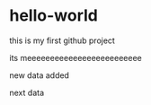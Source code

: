 # hello-world
this is my first github project

its meeeeeeeeeeeeeeeeeeeeeeeee

new data added

next data
